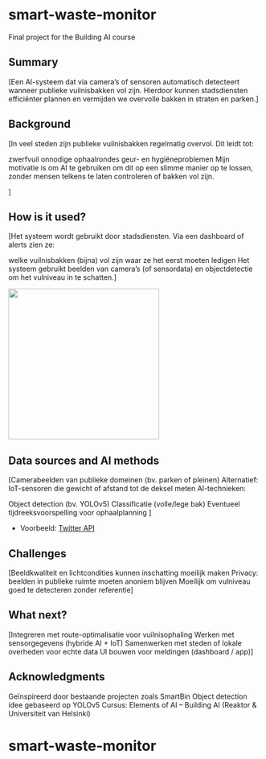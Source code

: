 # smart-waste-monitor

Final project for the Building AI course

## Summary

[Een AI-systeem dat via camera’s of sensoren automatisch detecteert wanneer publieke vuilnisbakken vol zijn. Hierdoor kunnen stadsdiensten efficiënter plannen en vermijden we overvolle bakken in straten en parken.]

## Background

[In veel steden zijn publieke vuilnisbakken regelmatig overvol. Dit leidt tot:

zwerfvuil
onnodige ophaalrondes
geur- en hygiëneproblemen
Mijn motivatie is om AI te gebruiken om dit op een slimme manier op te lossen, zonder mensen telkens te laten controleren of bakken vol zijn.

]

## How is it used?

[Het systeem wordt gebruikt door stadsdiensten. Via een dashboard of alerts zien ze:

welke vuilnisbakken (bijna) vol zijn
waar ze het eerst moeten ledigen
Het systeem gebruikt beelden van camera’s (of sensordata) en objectdetectie om het vulniveau in te schatten.]

<img src="https://upload.wikimedia.org/wikipedia/commons/f/f6/Smartbin_city_bin.png" width="300">

## Data sources and AI methods

[Camerabeelden van publieke domeinen (bv. parken of pleinen)
Alternatief: IoT-sensoren die gewicht of afstand tot de deksel meten
AI-technieken:

Object detection (bv. YOLOv5)
Classificatie (volle/lege bak)
Eventueel tijdreeksvoorspelling voor ophaalplanning
]

* Voorbeeld: [Twitter API](https://developer.twitter.com/en/docs)

## Challenges

[Beeldkwaliteit en lichtcondities kunnen inschatting moeilijk maken
Privacy: beelden in publieke ruimte moeten anoniem blijven
Moeilijk om vulniveau goed te detecteren zonder referentie]

## What next?

[Integreren met route-optimalisatie voor vuilnisophaling
Werken met sensorgegevens (hybride AI + IoT)
Samenwerken met steden of lokale overheden voor echte data
UI bouwen voor meldingen (dashboard / app)]

## Acknowledgments

Geïnspireerd door bestaande projecten zoals SmartBin
Object detection idee gebaseerd op YOLOv5
Cursus: Elements of AI – Building AI (Reaktor & Universiteit van Helsinki)

# smart-waste-monitor

